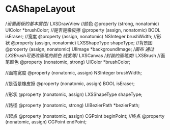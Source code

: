 # CAShapeLayout

/*设置画板的基本属性*/
LXSDrawView 
//颜色
@property (strong, nonatomic) UIColor *brushColor;
//是否是橡皮擦
@property (assign, nonatomic) BOOL isEraser;
//宽度
@property (assign, nonatomic) NSInteger brushWidth;
//形状
@property (assign, nonatomic) LXSShapeType shapeType;
//背景图
@property (assign, nonatomic) UIImage *backgroundImage;
/*画布 通过LXSBrush可更改画笔的颜色 线宽等*/
LXSCanvas
/*封装的画笔类*/
LXSBrush
//画笔颜色
@property (nonatomic, strong) UIColor *brushColor;

//画笔宽度
@property (nonatomic, assign) NSInteger brushWidth;

//是否是橡皮擦
@property (nonatomic, assign) BOOL isEraser;

//形状
@property (nonatomic, assign) LXSShapeType shapeType;

//路径
@property (nonatomic, strong) UIBezierPath *bezierPath;

//起点
@property (nonatomic, assign) CGPoint beginPoint;
//终点
@property (nonatomic, assign) CGPoint endPoint;


